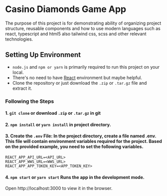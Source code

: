 # Casino Diamonds Game App
The purpose of this project is for demonstrating ability of organizing project structure, reusable components and how to use modern languages such as react, typescript and html5 also tailwind css, scss and other relevant technologies.
## Setting Up Environment
* `node.js` and `npm or yarn` is primarily required to run this project on your local.
* There's no need to have [React](https://react.dev) environment but maybe helpful.
* Clone the repository or just download the `.zip` or `.tar.gz` file and extract it.
### Following the Steps
#### 1. `git clone` or download `.zip` or `.tar.gz` in git
#### 2. `npm install` or `yarn install` in project directory.
#### 3.  Create the `.env` File: In the project directory, create a file named .env. This file will contain environment variables required for the project. Based on the provided example, you need to set the following variables.
    REACT_APP_API_URL=<API_URL>
    REACT_APP_WWS_URL=<WWS_URL>
    REACT_APP_APP_TOKEN_KEY=<APP_TOKEN_KEY>
#### 4. `npm start` or `yarn start` Runs the app in the development mode.
Open http://localhost:3000 to view it in the browser.